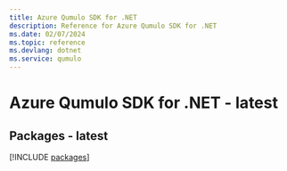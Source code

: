 ```yaml
---
title: Azure Qumulo SDK for .NET
description: Reference for Azure Qumulo SDK for .NET
ms.date: 02/07/2024
ms.topic: reference
ms.devlang: dotnet
ms.service: qumulo
---
```

# Azure Qumulo SDK for .NET - latest
## Packages - latest
[!INCLUDE [packages](qumulo-index.md)]